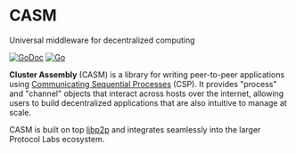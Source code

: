 # CASM
Universal middleware for decentralized computing

[![GoDoc](https://godoc.org/github.com/wetware/casm?status.svg)](https://godoc.org/github.com/wetware/casm)
[![Go](https://github.com/wetware/casm/actions/workflows/go.yml/badge.svg)](https://github.com/wetware/casm/actions/workflows/go.yml)

**Cluster Assembly** (CASM) is a library for writing peer-to-peer applications using [Communicating Sequential Processes](https://en.wikipedia.org/wiki/Communicating_sequential_processes) (CSP).  It provides "process" and "channel" objects that interact across hosts over the internet, allowing users to build decentralized applications that are also intuitive to manage at scale.

CASM is built on top [libp2p](https://libp2p.io/) and integrates seamlessly into the larger Protocol Labs ecosystem.
